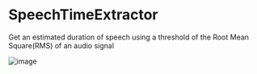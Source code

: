 # SpeechTimeExtractor
 Get an estimated duration of speech using a threshold of the Root Mean Square(RMS) of an audio signal

![image](https://github.com/Fyor/SpeechTimeExtractor/assets/23618844/03ce26cb-e8c5-4e31-8658-4afb800afae8)
